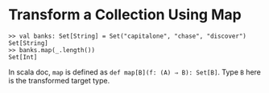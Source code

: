 # Transform a Collection Using Map

```
>> val banks: Set[String] = Set("capitalone", "chase", "discover")
Set[String]
>> banks.map(_.length())
Set[Int]
```
In scala doc, `map` is defined as `def map[B](f: (A) ⇒ B): Set[B]`. Type `B` here is the transformed target type.